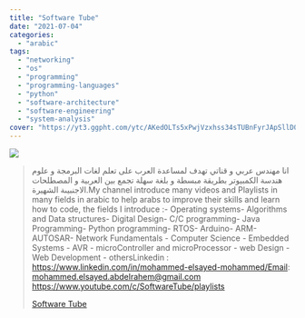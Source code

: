 ```yaml
---
title: "Software Tube"
date: "2021-07-04"
categories:
  - "arabic"
tags:
  - "networking"
  - "os"
  - "programming"
  - "programming-languages"
  - "python"
  - "software-architecture"
  - "software-engineering"
  - "system-analysis"
cover: "https://yt3.ggpht.com/ytc/AKedOLTs5xPwjVzxhss34sTUBnFyrJApSllD0pa3oQaOhw=s88-c-k-c0x00ffffff-no-rj"
---
```


![](https://yt3.ggpht.com/ytc/AKedOLQyMIrUyde6SyaOsFmV6dUBRPsTRv8ODBptuc6Jjg=s176-c-k-c0x00ffffff-no-rj)

> انا مهندس عربي و قناتي تهدف لمساعدة العرب على تعلم لغات البرمجة و علوم هندسة الكمبيوتر بطريقة مبسطة و بلغة سهلة تجمع بين العربية و المصطلحات الاجنبيىة الشهيرة.My channel introduce many videos and Playlists in many fields in arabic to help arabs to improve their skills and learn how to code, the fields I introduce :- Operating systems- Algorithms and Data structures- Digital Design- C/C programming- Java Programming- Python programming- RTOS- Arduino- ARM- AUTOSAR- Network Fundamentals - Computer Science - Embedded Systems - AVR - microController and microProcessor - web Design - Web Development - othersLinkedin : https://www.linkedin.com/in/mohammed-elsayed-mohammed/Email: mohammed.elsayed.abdelrahem@gmail.com https://www.youtube.com/c/SoftwareTube/playlists
>
> [Software Tube](https://www.youtube.com/c/SoftwareTube/playlists)
